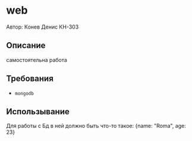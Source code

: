 # web
Автор: Конев Денис КН-303

## Описание
самостоятельна работа

## Требования
* `mongodb`

## Использывание
Для работы с Бд в ней должно быть что-то такое: {name: "Roma", age: 23}
